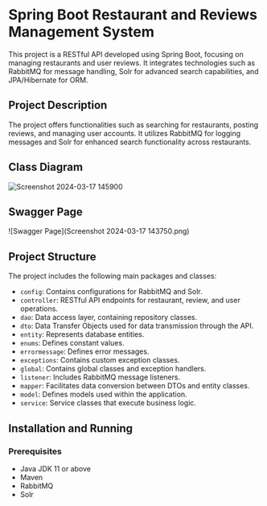 # Spring Boot Restaurant and Reviews Management System

This project is a RESTful API developed using Spring Boot, focusing on managing restaurants and user reviews. It integrates technologies such as RabbitMQ for message handling, Solr for advanced search capabilities, and JPA/Hibernate for ORM.

## Project Description

The project offers functionalities such as searching for restaurants, posting reviews, and managing user accounts. It utilizes RabbitMQ for logging messages and Solr for enhanced search functionality across restaurants.

## Class Diagram

![Screenshot 2024-03-17 145900](https://github.com/halukuy/final_Case/assets/81950240/219222f4-56d8-4d0c-893c-b7eb9ef37c2c)
## Swagger Page

![Swagger Page](Screenshot 2024-03-17 143750.png)
## Project Structure

The project includes the following main packages and classes:

- `config`: Contains configurations for RabbitMQ and Solr.
- `controller`: RESTful API endpoints for restaurant, review, and user operations.
- `dao`: Data access layer, containing repository classes.
- `dto`: Data Transfer Objects used for data transmission through the API.
- `entity`: Represents database entities.
- `enums`: Defines constant values.
- `errormessage`: Defines error messages.
- `exceptions`: Contains custom exception classes.
- `global`: Contains global classes and exception handlers.
- `listener`: Includes RabbitMQ message listeners.
- `mapper`: Facilitates data conversion between DTOs and entity classes.
- `model`: Defines models used within the application.
- `service`: Service classes that execute business logic.

## Installation and Running

### Prerequisites

- Java JDK 11 or above
- Maven
- RabbitMQ
- Solr
